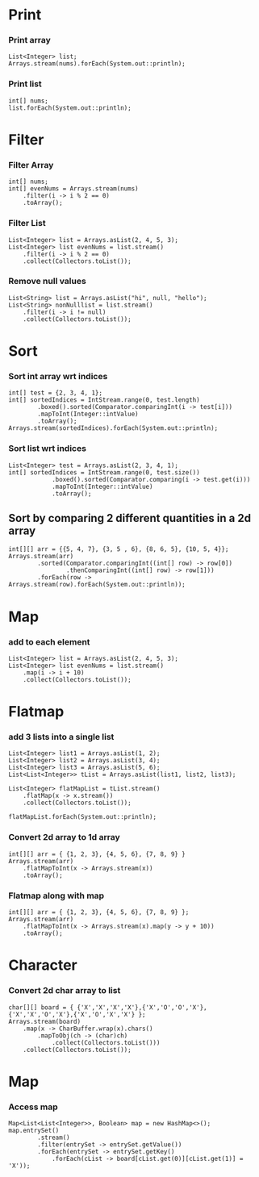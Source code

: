 # Print

### Print array
```
List<Integer> list;
Arrays.stream(nums).forEach(System.out::println);
```

### Print list
```
int[] nums;
list.forEach(System.out::println);
```

# Filter

### Filter Array
```
int[] nums;
int[] evenNums = Arrays.stream(nums)
    .filter(i -> i % 2 == 0)
    .toArray();
```

### Filter List
```
List<Integer> list = Arrays.asList(2, 4, 5, 3);
List<Integer> list evenNums = list.stream()
    .filter(i -> i % 2 == 0)
    .collect(Collectors.toList());
```

### Remove null values
```
List<String> list = Arrays.asList("hi", null, "hello");
List<String> nonNulllist = list.stream()
    .filter(i -> i != null)
    .collect(Collectors.toList());
```

# Sort
### Sort int array wrt indices
```
int[] test = {2, 3, 4, 1};
int[] sortedIndices = IntStream.range(0, test.length)
        .boxed().sorted(Comparator.comparingInt(i -> test[i]))
        .mapToInt(Integer::intValue)
        .toArray();
Arrays.stream(sortedIndices).forEach(System.out::println);
```

### Sort list wrt indices
```
List<Integer> test = Arrays.asList(2, 3, 4, 1);
int[] sortedIndices = IntStream.range(0, test.size())
            .boxed().sorted(Comparator.comparing(i -> test.get(i)))
            .mapToInt(Integer::intValue)
            .toArray();
```

## Sort by comparing 2 different quantities in a 2d array
```
int[][] arr = {{5, 4, 7}, {3, 5 , 6}, {8, 6, 5}, {10, 5, 4}};
Arrays.stream(arr)
        .sorted(Comparator.comparingInt((int[] row) -> row[0])
                .thenComparingInt((int[] row) -> row[1]))
        .forEach(row -> Arrays.stream(row).forEach(System.out::println));
```

# Map
### add to each element
```
List<Integer> list = Arrays.asList(2, 4, 5, 3);
List<Integer> list evenNums = list.stream()
    .map(i -> i + 10)
    .collect(Collectors.toList());
```

# Flatmap
### add 3 lists into a single list
```
List<Integer> list1 = Arrays.asList(1, 2);
List<Integer> list2 = Arrays.asList(3, 4);
List<Integer> list3 = Arrays.asList(5, 6);
List<List<Integer>> tList = Arrays.asList(list1, list2, list3);

List<Integer> flatMapList = tList.stream()
    .flatMap(x -> x.stream())
    .collect(Collectors.toList());

flatMapList.forEach(System.out::println);
```

### Convert 2d array to 1d array
```
int[][] arr = { {1, 2, 3}, {4, 5, 6}, {7, 8, 9} }
Arrays.stream(arr)
    .flatMapToInt(x -> Arrays.stream(x))
    .toArray();
```

### Flatmap along with map
```
int[][] arr = { {1, 2, 3}, {4, 5, 6}, {7, 8, 9} };
Arrays.stream(arr)
    .flatMapToInt(x -> Arrays.stream(x).map(y -> y + 10))
    .toArray();
```

# Character

### Convert 2d char array to list

```
char[][] board = { {'X','X','X','X'},{'X','O','O','X'},{'X','X','O','X'},{'X','O','X','X'} };
Arrays.stream(board)
    .map(x -> CharBuffer.wrap(x).chars()
        .mapToObj(ch -> (char)ch)
            .collect(Collectors.toList()))
    .collect(Collectors.toList());
```

# Map

### Access map
```
Map<List<List<Integer>>, Boolean> map = new HashMap<>();
map.entrySet()
        .stream()
        .filter(entrySet -> entrySet.getValue())
        .forEach(entrySet -> entrySet.getKey()
            .forEach(cList -> board[cList.get(0)][cList.get(1)] = 'X'));
```